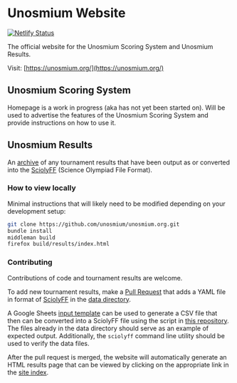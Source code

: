 # Unosmium Website

[![Netlify Status](https://api.netlify.com/api/v1/badges/ff03ce31-0235-4742-b95e-389ec3ebb96a/deploy-status)](https://app.netlify.com/sites/unosmium/deploys)

The official website for the Unosmium Scoring System and Unosmium Results.

Visit: [https://unosmium.org/](https://unosmium.org/)

## Unosmium Scoring System

Homepage is a work in progress (aka has not yet been started on). Will be used
to advertise the features of the Unosmium Scoring System and provide
instructions on how to use it.

## Unosmium Results

An [archive](https://unosmium.org/results/) of any tournament results
that have been output as or converted into the
[SciolyFF](https://github.com/unosmium/sciolyff) (Science Olympiad File Format).

### How to view locally

Minimal instructions that will likely need to be modified depending on your
development setup:
```sh
git clone https://github.com/unosmium/unosmium.org.git
bundle install
middleman build
firefox build/results/index.html
```

### Contributing

Contributions of code and tournament results are welcome.

To add new tournament results, make a [Pull
Request](https://help.github.com/en/articles/creating-a-pull-request) that adds
a YAML file in format of [SciolyFF](https://github.com/unosmium/sciolyff) in the
[data directory](/data).

A Google Sheets [input
template](https://docs.google.com/spreadsheets/d/1bkDCZD1NYYsS8L8m_e_cZ2kn9dZm2vufC4U9hNum6Hg)
can be used to generate a CSV file that then can be converted into a SciolyFF
file using the script in [this
repository](https://github.com/unosmium/sciolyff-conversions).  The files
already in the data directory should serve as an example of expected output.
Additionally, the `sciolyff` command line utility should be used to verify the
data files.

After the pull request is merged, the website will automatically generate an
HTML results page that can be viewed by clicking on the appropriate link in the
[site index](https://unosmium.org/results/).
